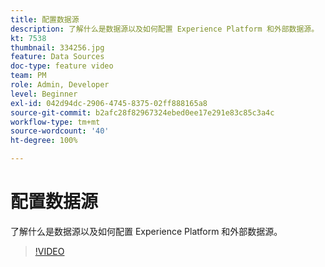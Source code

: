```yaml
---
title: 配置数据源
description: 了解什么是数据源以及如何配置 Experience Platform 和外部数据源。
kt: 7538
thumbnail: 334256.jpg
feature: Data Sources
doc-type: feature video
team: PM
role: Admin, Developer
level: Beginner
exl-id: 042d94dc-2906-4745-8375-02ff888165a8
source-git-commit: b2afc28f82967324ebed0ee17e291e83c85c3a4c
workflow-type: tm+mt
source-wordcount: '40'
ht-degree: 100%

---
```


# 配置数据源

了解什么是数据源以及如何配置 Experience Platform 和外部数据源。

>[!VIDEO](https://video.tv.adobe.com/v/334256?quality=12&learn=on)

